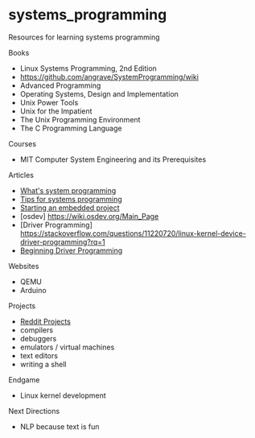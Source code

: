 # systems_programming
Resources for learning systems programming

Books
* Linux Systems Programming, 2nd Edition
* https://github.com/angrave/SystemProgramming/wiki
* Advanced Programming
* Operating Systems, Design and Implementation
* Unix Power Tools
* Unix for the Impatient
* The Unix Programming Environment
* The C Programming Language

Courses
* MIT Computer System Engineering and its Prerequisites

Articles
* [What's system programming](https://hackernoon.com/systems-programming-d5917e41353f)
* [Tips for systems programming](http://blog.cdleary.com/2012/12/quick-tips-for-getting-into-systems-programming/)
* [Starting an embedded project](https://stackoverflow.com/questions/9274169/how-can-i-start-small-embedded-programming-project-in-pc)
* [osdev] https://wiki.osdev.org/Main_Page
* [Driver Programming] https://stackoverflow.com/questions/11220720/linux-kernel-device-driver-programming?rq=1
* [Beginning Driver Programming](https://pete.akeo.ie/2011/08/writing-linux-device-driver-for-kernels.html)

Websites
* QEMU
* Arduino

Projects
* [Reddit Projects](https://www.reddit.com/r/learnprogramming/comments/6urz37/systems_programming_projects/)
* compilers
* debuggers
* emulators / virtual machines
* text editors
* writing a shell

Endgame
* Linux kernel development 

Next Directions
* NLP because text is fun
